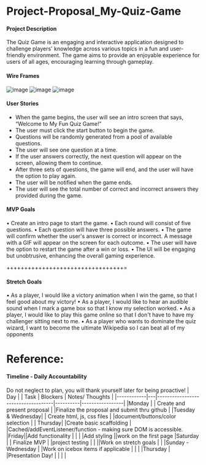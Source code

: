 # Project-Proposal_My-Quiz-Game

#### Project Description

The Quiz Game is an engaging and interactive application designed to challenge players' knowledge across various topics in a fun and user-friendly environment. The game aims to provide an enjoyable experience for users of all ages, encouraging learning through gameplay.

#### Wire Frames

![image](./Screenshot%202024-11-05%20at%205.04.25 PM.png)
![image](./Screenshot%202024-11-05%20at%205.14.36 PM.png)
![image](./Screenshot%202024-11-06%20at%209.41.16 AM.png)

#### User Stories

- When the game begins, the user will see an intro screen that says, “Welcome to My Fun Quiz Game!”
- The user must click the start button to begin the game.
- Questions will be randomly generated from a pool of available questions.
- The user will see one question at a time.
- If the user answers correctly, the next question will appear on the screen, allowing them to continue.
- After three sets of questions, the game will end, and the user will have the option to play again.
- The user will be notified when the game ends.
- The user will see the total number of correct and incorrect answers they provided during the game.

#### MVP Goals

• Create an intro page to start the game.
• Each round will consist of five questions.
• Each question will have three possible answers.
• The game will confirm whether the user's answer is correct or incorrect. A message with a GIF will appear on the screen for each outcome.
• The user will have the option to restart the game after a win or loss.
• The UI will be engaging but unobtrusive, enhancing the overall gaming experience.

+++++++++++++++++++++++++++++++++=

#### Stretch Goals

• As a player, I would like a victory animation when I win the game, so that I feel good about my victory!
• As a player, I would like to hear an audible sound when I mark a game box so that I know my selection worked.
• As a player, I would like to play this game online so that I don't have to have my challenger sitting next to me.
• As a player who wants to dominate the quiz wizard, I want to become the ultimate Wikipedia so I can beat all of my opponents

# Reference:

#### Timeline - Daily Accountability

Do not neglect to plan, you will thank yourself later for being proactive!
| Day | | Task | Blockers | Notes/ Thoughts |
|------------|---|------------------------------------|----------|-----------------|
|Monday | | Create and present proposal | |Finalize the proposal and submit thru github |
|Tuesday & Wednesday| | Create html, js, css files | |document/buttons/color selection |
|
Thursday| |Create basic scaffolding | |Cached/addEventListener/function - making sure DOM is accessible.
|Friday||Add functionality |
| | |Add styling ||work on the first page
|Saturday | | Finalize MVP | |project testing |
| ||Work on stretch goals | |
|Sunday - Wednesday | |Work on icebox items if applicable | | |
|Thursday | |Presentation Day! |
| | |
